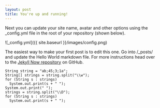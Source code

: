 ```yaml
---
layout: post
title: You're up and running!
---
```


Next you can update your site name, avatar and other options using the _config.yml file in the root of your repository (shown below).

![_config.yml]({{ site.baseurl }}/images/config.png)

The easiest way to make your first post is to edit this one. Go into /_posts/ and update the Hello World markdown file. For more instructions head over to the [Jekyll Now repository](https://github.com/barryclark/jekyll-now) on GitHub.

```
String string = "ab;45;3;1a";
String[] strings = string.split("\\w");
for (String s : strings)
  System.out.print(s + " ");
System.out.print(" ");
strings = string.split("\\D");
for (String s : strings)
  System.out.print(s + " ");
```

